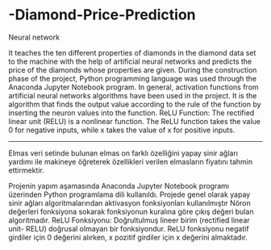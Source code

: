 # -Diamond-Price-Prediction
Neural network 


It teaches the ten different properties of diamonds in the diamond data set to the machine with the help of 
artificial neural networks and predicts the price of the diamonds whose properties are given.
During the construction phase of the project, Python programming language was used through the Anaconda Jupyter 
Notebook program. In general, activation functions from artificial neural networks algorithms have been used 
in the project. It is the algorithm that finds the output value according to the rule of the function by inserting the 
neuron values into the function. ReLU Function: The rectified linear unit (RELU) is a nonlinear function. 
The ReLU function takes the value 0 for negative inputs, while x takes the value of x for positive inputs.


---------------------------------------------------
Elmas veri setinde bulunan elmas on farklı özelliğini yapay sinir ağları yardımı ile makineye öğreterek özellikleri verilen elmasların fiyatını tahmin ettirmektir.

Projenin yapım aşamasında Anaconda Jupyter Notebook programı üzerinden Python programlama dili kullanıldı.
Projede genel olarak yapay sinir ağları algoritmalarından aktivasyon fonksiyonları kullanılmıştır
Nöron değerleri fonksiyona sokarak fonksiyonun kuralına göre çıkış değeri bulan algoritmadır.
ReLU Fonksiyonu: Doğrultulmuş lineer birim (rectified linear unit- RELU) doğrusal olmayan bir fonksiyondur. ReLU fonksiyonu negatif girdiler için 0 değerini alırken, x pozitif girdiler için x değerini almaktadır.

